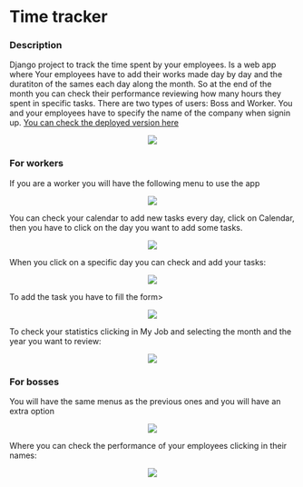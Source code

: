 # Time tracker

### Description
Django project to track the time spent by your employees. Is a web app where Your employees have to add their works made day by day and the duratiton of the sames each day along the month. 
So at the end of the month you can check their performance reviewing how many hours they spent in specific tasks. There are two types of users: Boss and Worker. You
and your employees have to specify the name of the company when signin up.
<a href="http://davydero.pythonanywhere.com/">You can check the deployed version here<a>
  
<p align="center">
<img src="https://github.com/Davydero/django-time-tracker/blob/main/Signup.PNG">
</p>

### For workers

If you are a worker you will have the following menu to use the app

<p align="center">
<img src="https://github.com/Davydero/django-time-tracker/blob/main/MainMenu.PNG">
</p>
  
You can check your calendar to add new tasks every day, click on Calendar, then you have to click on the day you want to add some tasks.
  
<p align="center">
<img src="https://github.com/Davydero/django-time-tracker/blob/main/Calendar.PNG">
</p>

When you click on a specific day you can check and add your tasks:

<p align="center">
<img src="https://github.com/Davydero/django-time-tracker/blob/main/TasksByDay.PNG">
</p>

To add the task you have to fill the form>

<p align="center">
<img src="https://github.com/Davydero/django-time-tracker/blob/main/CreateTask.PNG">
</p>

To check your statistics clicking in My Job and selecting the month and the year you want to review:

<p align="center">
<img src="https://github.com/Davydero/django-time-tracker/blob/main/MyJob.PNG">
</p>

### For bosses

You will have the same menus as the previous ones and you will have an extra option

<p align="center">
<img src="https://github.com/Davydero/django-time-tracker/blob/main/BossMenu.PNG">
</p>

Where you can check the performance of your employees clicking in their names:
<p align="center">
<img src="https://github.com/Davydero/django-time-tracker/blob/main/YourTeam.PNG">
</p>

